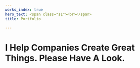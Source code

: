 ```yaml
---
works_index: true
hero_text: <span class="s1"><br></span>
title: Portfolio

---
```

<h1 class="lead">I Help Companies Create Great Things. <span class="outline">Please Have A Look.</span>  
  
</h1>

<WorksList />
